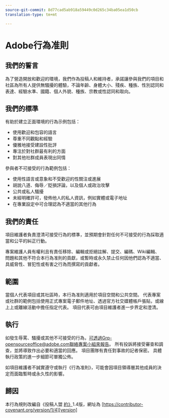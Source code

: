 ```yaml
---
source-git-commit: 8d77cad5ab918a59449c0d265c34ba05ea1d50cb
translation-type: tm+mt

---
```

# Adobe行為准則

## 我們的誓言

為了營造開放和歡迎的環境，我們作為投稿人和維持者，承諾讓參與我們的項目和社區為所有人提供無騷擾的體驗，不論年齡、身體大小、殘疾、種族、性別認同和表達、經驗水準、國籍、個人外貌、種族、宗教或性認同和取向。

## 我們的標準

有助於建立正面環境的行為示例包括：

* 使用歡迎和包容的語言
* 尊重不同觀點和經驗
* 優雅地接受建設性批評
* 專注於對社群最有利的方面
* 對其他社群成員表現出同情

參與者不可接受的行為範例包括：

* 使用性語言或意象和不受歡迎的性關注或進展
* 胡說八道、侮辱／貶損評論，以及個人或政治攻擊
* 公共或私人騷擾
* 未經明確許可，發佈他人的私人資訊，例如實體或電子地址
* 在專業設定中可合理認為不適當的其他行為

## 我們的責任

項目維護者負責澄清可接受行為的標準，並預期會針對任何不可接受的行為採取適當和公平的糾正行動。

專案維護人員有權利且有責任移除、編輯或拒絕註解、提交、編碼、Wiki編輯、問題和其他不符合本行為准則的貢獻，或暫時或永久禁止任何因他們認為不適當、具威脅性、冒犯性或有害之行為而撰寫的貢獻者。

## 範圍

當個人代表項目或其社區時，本行為准則適用於項目空間和公共空間。 代表專案或社群的範例包括使用正式專案電子郵件地址、透過官方社交媒體帳戶張貼，或線上上或離線活動中擔任指定代表。 項目代表可由項目維護者進一步界定和澄清。

## 執行

如發生辱罵、騷擾或其他不可接受的行為，可透過Grp-opensourceoffice@adobe.com聯絡專案小組來報告。 所有投訴將接受審查和調查，並將導致作出必要和適當的回應。 項目團隊有責任對事故的記者保密。
具體執行政策的進一步細節可單獨公佈。

如項目維護者不誠實遵守或執行《行為准則》，可能會因項目領導層其他成員的決定而面臨暫時或永久性的影響。

## 歸因

本行為規則改編自《投稿人盟 [約》][homepage]1.4版，網址為 [https://contributor-covenant.org/version/1/4][version]

[homepage]: https://contributor-covenant.org
[version]: https://contributor-covenant.org/version/1/4/
